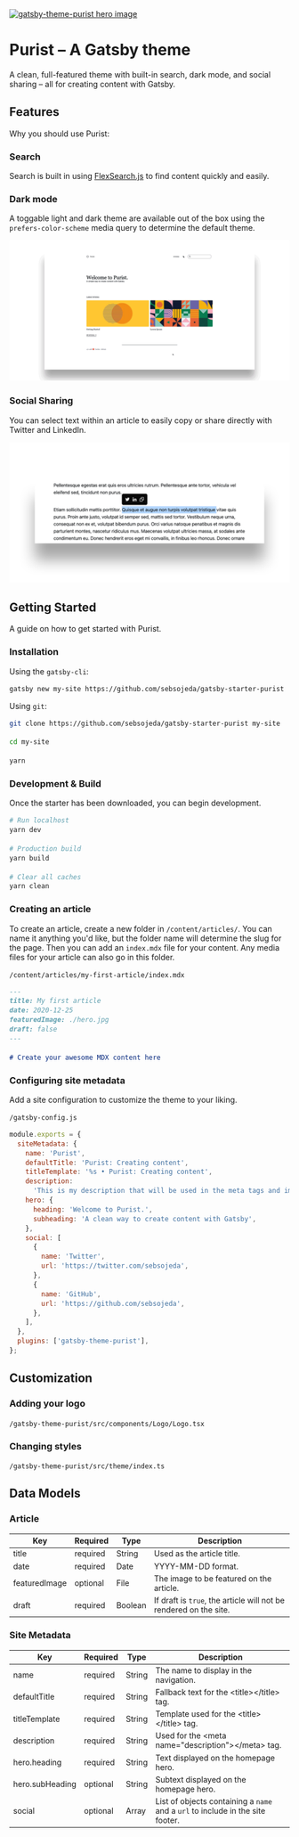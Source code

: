 <a href="https://gatsby-theme-purist.netlify.app" target="_blank">
<img src="https://raw.githubusercontent.com/sebsojeda/gatsby-theme-purist/main/assets/gatsby-theme-purist.png"
alt="gatsby-theme-purist hero image" />
</a>

# Purist – A Gatsby theme

A clean, full-featured theme with built-in search, dark mode, and social sharing
– all for creating content with Gatsby.

## Features

Why you should use Purist:

### Search

Search is built in using
[FlexSearch.js](https://github.com/nextapps-de/flexsearch) to find content
quickly and easily.

### Dark mode

A toggable light and dark theme are available out of the box using the
`prefers-color-scheme` media query to determine the default theme.

![dark mode](./assets/dark-mode.gif)

### Social Sharing

You can select text within an article to easily copy or share directly with
Twitter and LinkedIn.

![social sharing](./assets/social-sharing.png)

## Getting Started

A guide on how to get started with Purist.

### Installation

Using the `gatsby-cli`:

```sh
gatsby new my-site https://github.com/sebsojeda/gatsby-starter-purist
```

Using `git`:

```sh
git clone https://github.com/sebsojeda/gatsby-starter-purist my-site

cd my-site

yarn
```

### Development & Build

Once the starter has been downloaded, you can begin development.

```sh
# Run localhost
yarn dev

# Production build
yarn build

# Clear all caches
yarn clean
```

### Creating an article

To create an article, create a new folder in `/content/articles/`. You can name
it anything you'd like, but the folder name will determine the slug for the
page. Then you can add an `index.mdx` file for your content. Any media files for
your article can also go in this folder.

`/content/articles/my-first-article/index.mdx `

```md
---
title: My first article
date: 2020-12-25
featuredImage: ./hero.jpg
draft: false
---

# Create your awesome MDX content here
```

### Configuring site metadata

Add a site configuration to customize the theme to your liking.

`/gatsby-config.js`

```js
module.exports = {
  siteMetadata: {
    name: 'Purist',
    defaultTitle: 'Purist: Creating content',
    titleTemplate: '%s • Purist: Creating content',
    description:
      'This is my description that will be used in the meta tags and important for search results',
    hero: {
      heading: 'Welcome to Purist.',
      subheading: 'A clean way to create content with Gatsby',
    },
    social: [
      {
        name: 'Twitter',
        url: 'https://twitter.com/sebsojeda',
      },
      {
        name: 'GitHub',
        url: 'https://github.com/sebsojeda',
      },
    ],
  },
  plugins: ['gatsby-theme-purist'],
};
```

## Customization

### Adding your logo

`/gatsby-theme-purist/src/components/Logo/Logo.tsx`

### Changing styles

`/gatsby-theme-purist/src/theme/index.ts`

## Data Models

### Article

| Key           | Required | Type    | Description                                                       |
| ------------- | -------- | ------- | ----------------------------------------------------------------- |
| title         | required | String  | Used as the article title.                                        |
| date          | required | Date    | YYYY-MM-DD format.                                                |
| featuredImage | optional | File    | The image to be featured on the article.                          |
| draft         | required | Boolean | If draft is `true`, the article will not be rendered on the site. |

### Site Metadata

| Key             | Required | Type   | Description                                                                    |
| --------------- | -------- | ------ | ------------------------------------------------------------------------------ |
| name            | required | String | The name to display in the navigation.                                         |
| defaultTitle    | required | String | Fallback text for the \<title\>\</title\> tag.                                 |
| titleTemplate   | required | String | Template used for the \<title\>\</title\> tag.                                 |
| description     | required | String | Used for the \<meta name="description"\>\</meta\> tag.                         |
| hero.heading    | required | String | Text displayed on the homepage hero.                                           |
| hero.subHeading | optional | String | Subtext displayed on the homepage hero.                                        |
| social          | optional | Array  | List of objects containing a `name` and a `url` to include in the site footer. |
